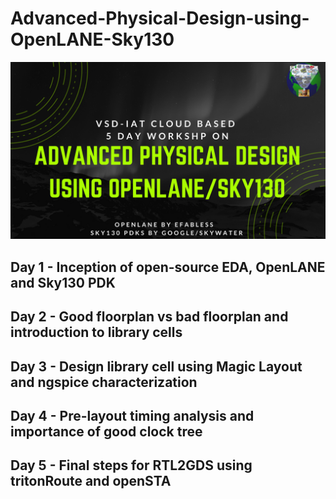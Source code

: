 # Advanced-Physical-Design-using-OpenLANE-Sky130

![](Images_Day_1/Advanced-Physical-Design-using-OpenLANE_Sky130_1.png)

## Day 1 - Inception of open-source EDA, OpenLANE and Sky130 PDK
## Day 2 - Good floorplan vs bad floorplan and introduction to library cells
## Day 3 - Design library cell using Magic Layout and ngspice characterization
## Day 4 - Pre-layout timing analysis and importance of good clock tree
## Day 5 - Final steps for RTL2GDS using tritonRoute and openSTA
